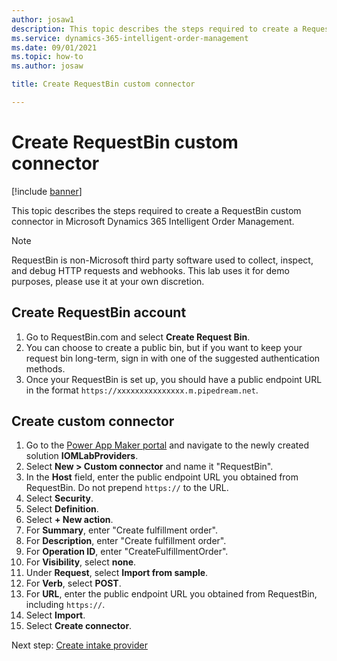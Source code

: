 ```yaml
---
author: josaw1
description: This topic describes the steps required to create a RequestBin custom connector in Microsoft Dynamics 365 Intelligent Order Management.
ms.service: dynamics-365-intelligent-order-management
ms.date: 09/01/2021
ms.topic: how-to
ms.author: josaw

title: Create RequestBin custom connector

---
```


# Create RequestBin custom connector

[!include [banner](includes/banner.md)]

This topic describes the steps required to create a RequestBin custom connector in Microsoft Dynamics 365 Intelligent Order Management.

> [!NOTE]
> RequestBin is non-Microsoft third party software used to collect, inspect, and debug HTTP requests and webhooks. This lab uses it for demo purposes, please use it at your own discretion. 

## Create RequestBin account

1. Go to RequestBin.com and select **Create Request Bin**.
1. You can choose to create a public bin, but if you want to keep your request bin long-term, sign in with one of the suggested authentication methods.
1. Once your RequestBin is set up, you should have a public endpoint URL in the format ``https://xxxxxxxxxxxxxxx.m.pipedream.net``. 

## Create custom connector

1. Go to the [Power App Maker portal](https://make.powerapps.com) and navigate to the newly created solution **IOMLabProviders**.
1. Select **New \> Custom connector** and name it "RequestBin".
1. In the **Host** field, enter the public endpoint URL you obtained from RequestBin. Do not prepend ``https://`` to the URL. 
1. Select **Security**.
1. Select **Definition**.
1. Select **+ New action**. 
1. For **Summary**, enter "Create fulfillment order".
1. For **Description**, enter "Create fulfillment order".
1. For **Operation ID**, enter "CreateFulfillmentOrder".
1. For **Visibility**, select **none**.
1. Under **Request**, select **Import from sample**.
1. For **Verb**, select **POST**.
1. For **URL**, enter the public endpoint URL you obtained from RequestBin, including ``https://``.
1. Select **Import**.
1. Select **Create connector**.

Next step: [Create intake provider](lab-create-intake-provider.md)

